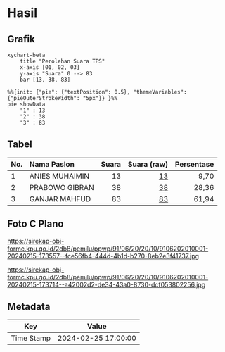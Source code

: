 # Hasil

## Grafik

```mermaid
xychart-beta
    title "Perolehan Suara TPS"
    x-axis [01, 02, 03]
    y-axis "Suara" 0 --> 83
    bar [13, 38, 83]
```

```mermaid
%%{init: {"pie": {"textPosition": 0.5}, "themeVariables": {"pieOuterStrokeWidth": "5px"}} }%%
pie showData
    "1" : 13
    "2" : 38
    "3" : 83
```

## Tabel

| No. | Nama Paslon    | Suara | Suara (raw) | Persentase |
|:--- |:-------------- | -----:| -----------:| ----------:|
| 1   | ANIES MUHAIMIN | 13    | [13][p-1]   | 9,70       |
| 2   | PRABOWO GIBRAN | 38    | [38][p-2]   | 28,36      |
| 3   | GANJAR MAHFUD  | 83    | [83][p-3]   | 61,94      |


[p-1]: https://github.com/gigit-pemilu/pemilu-2024-91-papua/blob/main/pilpres/hitung-suara/sub/91-papua/sub/06-biak-numfor/sub/20-oridek/sub/2010-tanjung-barari/sub/001-tps/sub/paslon-1.txt
[p-2]: https://github.com/gigit-pemilu/pemilu-2024-91-papua/blob/main/pilpres/hitung-suara/sub/91-papua/sub/06-biak-numfor/sub/20-oridek/sub/2010-tanjung-barari/sub/001-tps/sub/paslon-2.txt
[p-3]: https://github.com/gigit-pemilu/pemilu-2024-91-papua/blob/main/pilpres/hitung-suara/sub/91-papua/sub/06-biak-numfor/sub/20-oridek/sub/2010-tanjung-barari/sub/001-tps/sub/paslon-3.txt

## Foto C Plano

https://sirekap-obj-formc.kpu.go.id/2db8/pemilu/ppwp/91/06/20/20/10/9106202010001-20240215-173557--fce56fb4-444d-4b1d-b270-8eb2e3f41737.jpg

https://sirekap-obj-formc.kpu.go.id/2db8/pemilu/ppwp/91/06/20/20/10/9106202010001-20240215-173714--a42002d2-de34-43a0-8730-dcf053802256.jpg


## Metadata

| Key        | Value               |
| ---------- | ------------------- |
| Time Stamp | 2024-02-25 17:00:00 |



